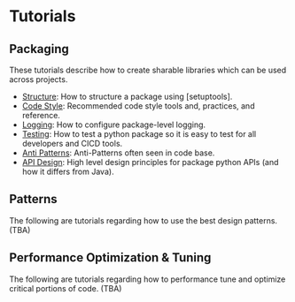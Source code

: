 # Tutorials

## Packaging

These tutorials describe how to create sharable libraries which can be used 
across projects.

- [Structure](tutorials/packaging/structure.md): How to structure a package 
  using [setuptools].
- [Code Style](tutorials/packaging/code_style.md): Recommended code style tools
  and, practices, and reference.
- [Logging](tutorials/packaging/logging.md): How to configure package-level 
  logging.
- [Testing](tutorials/packaging/testing.md): How to test a python package so
  it is easy to test for all developers and CICD tools.
- [Anti Patterns](tutorials/packaging/anti_patterns.md): Anti-Patterns often seen in code base.
- [API Design](tutorials/packaging/api_design.md): High level design principles
for package python APIs (and how it differs from Java).

## Patterns

The following are tutorials regarding how to use the best design patterns. (TBA)

<!-- - [Patterns](tutorials/patterns/pattern.md): Best patterns to follow. -->



## Performance Optimization & Tuning

The following are tutorials regarding how to performance tune and optimize 
critical portions of code. (TBA)

<!-- 
- [Profiling Tools & Strategy](tutorials/performance/profiling_tools.md): A 
  general guide for how to profile python code.
- [Lookup Tables](tutorials/performance/lookup_tables.md): Performance of 
  different lookup table implementations for both  single and batch requests.
- [Array Multiprocessing](tutorials/performance/array_multiprocessing.md): How
  to efficiently use all machine resources to process [pd.Series], 
  [pd.DataFrame] and [np.ndarray]. -->

<!-- 
[setuptools]: https://setuptools.readthedocs.io/en/latest/
[pd.Series]: https://pandas.pydata.org/pandas-docs/stable/reference/api/pandas.Series.html
[pd.Dataframe]: https://pandas.pydata.org/pandas-docs/stable/reference/api/pandas.DataFrame.html
[np.ndarray]: https://docs.scipy.org/doc/numpy/reference/generated/numpy.ndarray.html -->
